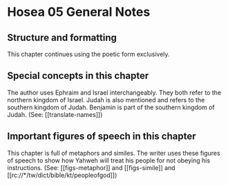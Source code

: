 # Hosea 05 General Notes
## Structure and formatting

This chapter continues using the poetic form exclusively.

## Special concepts in this chapter

The author uses Ephraim and Israel interchangeably. They both refer to the northern kingdom of Israel. Judah is also mentioned and refers to the southern kingdom of Judah. Benjamin is part of the southern kingdom of Judah. (See: [[translate-names]])

## Important figures of speech in this chapter

This chapter is full of metaphors and similes. The writer uses these figures of speech to show how Yahweh will treat his people for not obeying his instructions. (See: [[figs-metaphor]] and [[figs-simile]] and [[rc://*/tw/dict/bible/kt/peopleofgod]])